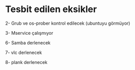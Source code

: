 # Tesbit edilen eksikler

2- Grub ve os-prober kontrol edilecek (ubuntuyu görmüyor)

3- Mservice çalışmıyor

6- Samba derlenecek

7- vlc derlenecek

8- plank derlenecek

